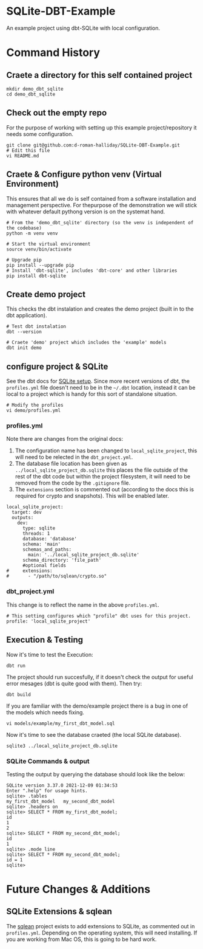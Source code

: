# SQLite-DBT-Example
An example project using dbt-SQLite with local configuration.

# Command History

## Craete a directory for this self contained project

    mkdir demo_dbt_sqlite
    cd demo_dbt_sqlite

## Check out the empty repo
For the purpose of working with setting up this example project/repository it needs some configuration.

    git clone git@github.com:d-roman-halliday/SQLite-DBT-Example.git
    # Edit this file
    vi README.md

## Craete & Configure python venv (Virtual Environment)
This ensures that all we do is self contained from a software installation and management perspective.
For thepurpose of the demonstration we will stick with whatever default pythong version is on the systemat hand.

    # From the 'demo_dbt_sqlite' directory (so the venv is independent of the codebase)
    python -m venv venv

    # Start the virtual environment
    source venv/bin/activate

    # Upgrade pip
    pip install --upgrade pip
    # Install 'dbt-sqlite', includes 'dbt-core' and other libraries
    pip install dbt-sqlite

## Create demo project
This checks the dbt instalation and creates the demo project (built in to the dbt application).

    # Test dbt instalation
    dbt --version

    # Craete 'demo' project which includes the 'example' models
    dbt init demo

## configure project & SQLite
See the dbt docs for [SQLite setup](https://docs.getdbt.com/reference/warehouse-setups/sqlite-setup).
Since more recent versions of dbt, the `profiles.yml` file doesn't need to be in the `~/.dbt` location, instead it can be local to a project which is handy for this sort of standalone situation.

    # Modify the profiles
    vi demo/profiles.yml

### profiles.yml
Note there are changes from the original docs:
1. The configuration name has been changed to `local_sqlite_project`, this will need to be relected in the `dbt_project.yml`.
1. The database file location has been given as `../local_sqlite_project_db.sqlite` this places the file outside of the rest of the dbt code but within the project filesystem, it will need to be removed from the code by the `.gitignore` file.
1. The `extensions` section is commented out (according to the docs this is required for crypto and snapshots). This will be enabled later.
```
local_sqlite_project:
  target: dev
  outputs:
    dev:
      type: sqlite
      threads: 1
      database: 'database'
      schema: 'main'
      schemas_and_paths:
        main: '../local_sqlite_project_db.sqlite'
      schema_directory: 'file_path'
      #optional fields
#     extensions:
#       - "/path/to/sqlean/crypto.so"
```

### dbt_project.yml
This change is to reflect the name in the above `profiles.yml`.

    # This setting configures which "profile" dbt uses for this project.
    profile: 'local_sqlite_project'

## Execution & Testing
Now it's time to test the Execution:

    dbt run

The project should run succesfully, if it doesn't check the output for useful error mesages (dbt is quite good with them).
Then try:

    dbt build

If you are familiar with the demo/example project there is a bug in one of the models which needs fixing.

    vi models/example/my_first_dbt_model.sql

Now it's time to see the database craeted (the local SQLite database).

    sqlite3 ../local_sqlite_project_db.sqlite

### SQLite Commands & output
Testing the output by querying the database should look like the below:

```
SQLite version 3.37.0 2021-12-09 01:34:53
Enter ".help" for usage hints.
sqlite> .tables
my_first_dbt_model   my_second_dbt_model
sqlite> .headers on
sqlite> SELECT * FROM my_first_dbt_model;
id
1
2
sqlite> SELECT * FROM my_second_dbt_model;
id
1
sqlite> .mode line
sqlite> SELECT * FROM my_second_dbt_model;
id = 1
sqlite> 
```

# Future Changes & Additions

## SQLite Extensions & sqlean
The [sqlean](https://github.com/nalgeon/sqlean) project exists to add extensions to SQLite, as commented out in `profiles.yml`. 
Depending on the operating system, this will need installing.
If you are working from Mac OS, this is going to be hard work.
